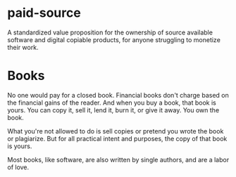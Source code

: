 # paid-source

A standardized value proposition for the ownership of source available software and digital copiable products, for anyone struggling to monetize their work.

# Books

No one would pay for a closed book. Financial books don't charge based on the financial gains of the reader. And when you buy a book, that book is yours. You can copy it, sell it, lend it, burn it, or give it away. You own the book. 

What you're not allowed to do is sell copies or pretend you wrote the book or plagiarize. But for all practical intent and purposes, the copy of that book is yours.

Most books, like software, are also written by single authors, and are a labor of love.
